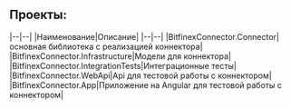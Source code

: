 ## Проекты:
|--|--|
|Наименование|Описание|
|--|--|
|BitfinexConnector.Connector|основная библиотека с реализацией коннектора|
|BitfinexConnector.Infrastructure|Модели для коннектора|
|BitfinexConnector.IntegrationTests|Интеграционные тесты|
|BitfinexConnector.WebApi|Api для тестовой работы с коннектором|
|BitfinexConnector.App|Приложение на Angular для тестовой работы с коннектором|
